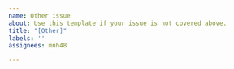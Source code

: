 ```yaml
---
name: Other issue
about: Use this template if your issue is not covered above.
title: "[Other]"
labels: ''
assignees: mnh48

---
```



